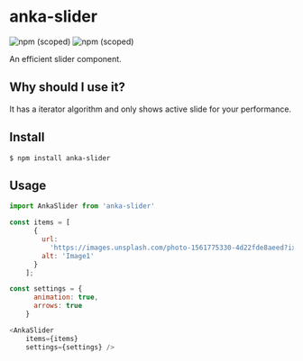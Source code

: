 # anka-slider

![npm (scoped)](https://img.shields.io/badge/version-1.2.1-blue.svg)
![npm (scoped)](https://img.shields.io/github/license/aslihanozfidan/anka-slider.svg)

An efficient slider component.

## Why should I use it?

It has a iterator algorithm and only shows active slide for your performance.

## Install

```
$ npm install anka-slider
```

## Usage

```javascript
import AnkaSlider from 'anka-slider'

const items = [
      {
        url:
          'https://images.unsplash.com/photo-1561775330-4d22fde8aeed?ixlib=rb-1.2.1&ixid=eyJhcHBfaWQiOjEyMDd9&auto=format&fit=crop&w=925&q=80',
        alt: 'Image1'
      }
    ];

const settings = {
      animation: true,
      arrows: true
    }

<AnkaSlider
    items={items} 
    settings={settings} />
```
